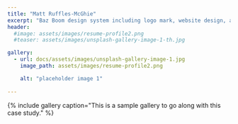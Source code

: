 ```yaml
---
title: "Matt Ruffles-McGhie"
excerpt: "Baz Boom design system including logo mark, website design, and branding applications."
header:
  #image: assets/images/resume-profile2.png
  #teaser: assets/images/unsplash-gallery-image-1-th.jpg

gallery:
  - url: docs/assets/images/unsplash-gallery-image-1.jpg
    image_path: assets/images/resume-profile2.png

    alt: "placeholder image 1"
 
---
```



{% include gallery caption="This is a sample gallery to go along with this case study." %}

